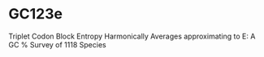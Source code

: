 # GC123e
Triplet Codon Block Entropy Harmonically Averages approximating to E: A GC % Survey of 1118 Species
